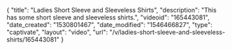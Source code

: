 {
    "title": "Ladies Short Sleeve and Sleeveless Shirts",
    "description": "This has some short sleeve and sleeveless shirts.",
    "videoid": "165443081",
    "date_created": "1530801467",
    "date_modified": "1546466827",
    "type": "captivate",
    "layout": "video",
    "url": "\/v\/ladies-short-sleeve-and-sleeveless-shirts\/165443081"
}
